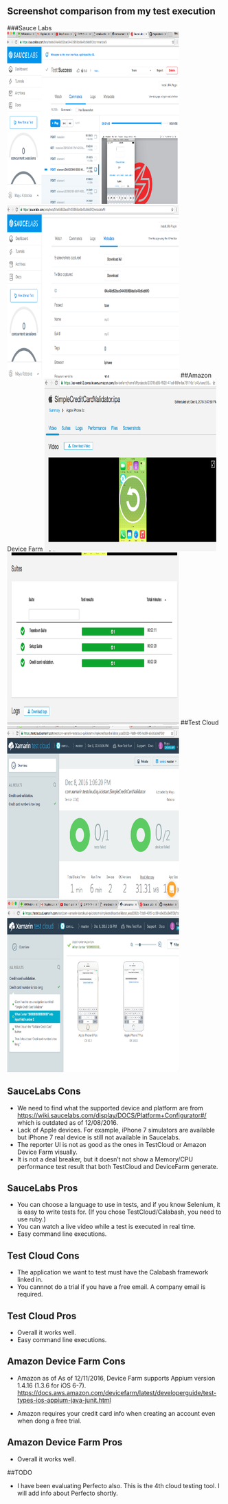 ## Screenshot comparison from my test execution

###Sauce Labs
<img src="assets/sauce1.png" width="400" height="400">
<img src="assets/sauce2.png" width="400" height="400">
##Amazon Device Farm
<img src="assets/amazon1.png" width="400" height="400">
<img src="assets/amazon2.png" width="400" height="400">
##Test Cloud
<img src="assets/testcloud1.png" width="400" height="400">
<img src="assets/testcloud2.png" width="400" height="400">

## SauceLabs Cons

- We need to find what the supported device and platform are from https://wiki.saucelabs.com/display/DOCS/Platform+Configurator#/ which is outdated as of 12/08/2016. 
- Lack of Apple devices. For example, iPhone 7 simulators are available but iPhone 7 real device is still not available in Saucelabs.
- The reporter UI is not as good as the ones in TestCloud or Amazon Device Farm visually.
- It is not a deal breaker, but it doesn’t not show a Memory/CPU performance test result that both TestCloud and DeviceFarm generate. 

## SauceLabs Pros
- You can choose a language to use in tests, and if you know Selenium, it is easy to write tests for.  (If you chose TestCloud/Calabash, you need to use ruby.)
- You can watch a live video while a test is executed in real time. 
- Easy command line executions. 

## Test Cloud Cons
- The application we want to test must have the Calabash framework linked in.
- You cannnot do a trial if you have a free email. A company email is required.

## Test Cloud Pros
- Overall it works well.
- Easy command line executions.

## Amazon Device Farm Cons
- Amazon as of As of 12/11/2016, Device Farm supports Appium version 1.4.16 (1.3.6 for iOS 6-7). https://docs.aws.amazon.com/devicefarm/latest/developerguide/test-types-ios-appium-java-junit.html

- Amazon requires your credit card info when creating an account even when dong a free trial.

## Amazon Device Farm Pros
- Overall it works well. 

##TODO
- I have been evaluating Perfecto also. This is the 4th cloud testing tool. I will add info about Perfecto shortly. 
